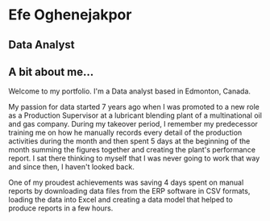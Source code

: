 # Efe Oghenejakpor
## Data Analyst

## A bit about me...
Welcome to my portfolio. I'm a Data analyst based in Edmonton, Canada. 

My passion for data started 7 years ago when I was promoted to a new role as a Production Supervisor at a lubricant blending plant of a multinational oil and gas company. During my takeover period, I remember my predecessor training me on how he manually records every detail of the production activities during the month and then spent 5 days at the beginning of the month summing the figures together and creating the plant's performance report. I sat there thinking to myself that I was never going to work that way and since then, I haven't looked back. 

One of my proudest achievements was saving 4 days spent on manual reports by downloading data files from the ERP software in CSV formats, loading the data into Excel and creating a data model that helped to produce reports in a few hours.
